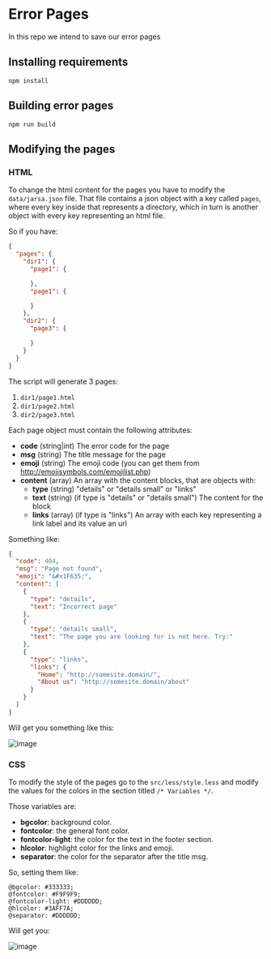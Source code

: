Error Pages
===========

In this repo we intend to save our error pages

## Installing requirements

`npm install`

## Building error pages

`npm run build`

## Modifying the pages

### HTML

To change the html content for the pages you have to modify the
`data/jarsa.json` file. That file contains a json object with a key
called `pages`, where every key inside that represents a directory,
which in turn is another object with every key representing an
html file.

So if you have:

```json
{
  "pages": {
    "dir1": {
      "page1": {

      },
      "page1": {

      }
    },
    "dir2": {
      "page3": {

      }
    }
  }
}
```

The script will generate 3 pages:

1. `dir1/page1.html`
2. `dir1/page2.html`
3. `dir2/page3.html`

Each page object must contain the following attributes:

- __code__ (string|int) The error code for the page
- __msg__ (string) The title message for the page
- __emoji__ (string) The emoji code (you can get them from http://emojisymbols.com/emojilist.php)
- __content__ (array) An array with the content blocks, that are objects with:
  - __type__ (string) "details" or "details small" or "links"
  - __text__ (string) (if type is "details" or "details small") The content for the block
  - __links__ (array) (if type is "links") An array with each key representing a link label and its value an url
  
Something like:

```json
{
  "code": 404,
  "msg": "Page not found",
  "emoji": "&#x1F635;",
  "content": [
    {
      "type": "details",
      "text": "Incorrect page"
    },
    {
      "type": "details small",
      "text": "The page you are looking for is not here. Try:"
    },
    {
      "type": "links",
      "links": {
        "Home": "http://somesite.domain/",
        "About us": "http://somesite.domain/about"
      }
    }
  ]
}
```

Will get you something like this:

![image](https://cloud.githubusercontent.com/assets/8657959/22163168/1abdeb88-df28-11e6-8cbb-a9a98b4265cc.png)

### CSS

To modify the style of the pages go to the `src/less/style.less` and modify the values
for the colors in the section titled `/* Variables */`.

Those variables are:

- __bgcolor__: background color.
- __fontcolor__: the general font color.
- __fontcolor-light__: the color for the text in the footer section.
- __hlcolor__: highlight color for the links and emoji.
- __separator__: the color for the separator after the title msg.

So, setting them like:

```less
@bgcolor: #333333;
@fontcolor: #F9F9F9;
@fontcolor-light: #DDDDDD;
@hlcolor: #3AFF7A;
@separator: #DDDDDD;
```

Will get you:

![image](https://cloud.githubusercontent.com/assets/8657959/22163392/06acddce-df29-11e6-968b-409862d62a53.png)
